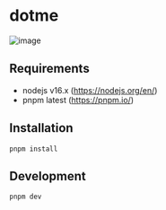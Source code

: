 # dotme

![image](https://user-images.githubusercontent.com/582703/182043045-015e53bd-da60-4981-9326-c17cd4928a1a.png)

## Requirements

- nodejs v16.x (https://nodejs.org/en/)
- pnpm latest (https://pnpm.io/)

## Installation

```
pnpm install
```

## Development

```
pnpm dev
```
